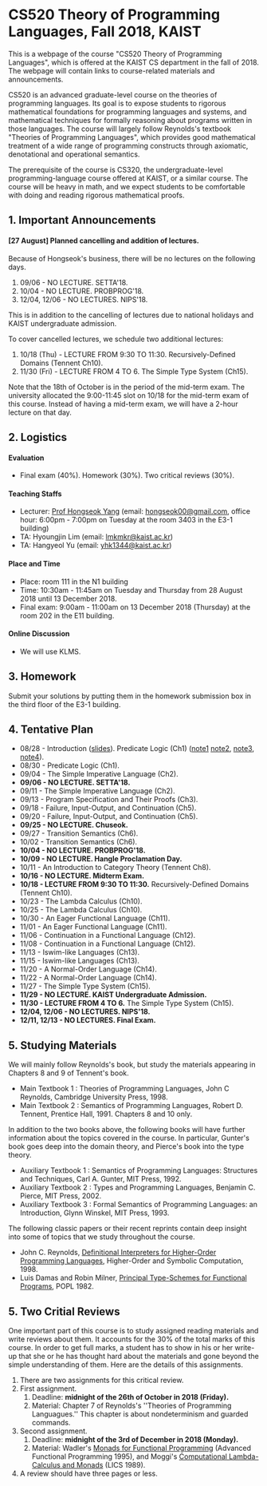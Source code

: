 # CS520 Theory of Programming Languages, Fall 2018, KAIST 

This is a webpage of the course "CS520 Theory of Programming Languages", which is offered at the KAIST CS department in the fall of 2018. The webpage will contain links to course-related materials and announcements.

CS520 is an advanced graduate-level course on the theories of programming languages. Its goal is to expose students to rigorous mathematical foundations for programming languages and systems, and mathematical techniques for formally reasoning about  programs written in those languages. The course will largely follow Reynolds's textbook "Theories of Programming Languages", which provides good mathematical treatment of a wide range of programming constructs through axiomatic, denotational and operational semantics. 

The prerequisite of the course is CS320, the undergraduate-level programming-language course offered at KAIST, or a similar course. The course will be heavy in math, and we expect students to be comfortable with doing and reading rigorous mathematical proofs. 

## 1. Important Announcements

#### [27 August] Planned cancelling and addition of lectures.

Because of Hongseok's business, there will be no lectures on the following days.

1. 09/06 - NO LECTURE. SETTA'18.
2. 10/04 - NO LECTURE. PROBPROG'18.
3. 12/04, 12/06 - NO LECTURES. NIPS'18.

This is in addition to the cancelling of lectures due to national holidays and KAIST undergraduate admission. 

To cover cancelled lectures, we schedule two additional lectures:

1. 10/18 (Thu) - LECTURE FROM 9:30 TO 11:30. Recursively-Defined Domains (Tennent Ch10). 
2. 11/30 (Fri) - LECTURE FROM 4 TO 6. The Simple Type System (Ch15). 

Note that the 18th of October is in the period of the mid-term exam. The university allocated the 9:00-11:45 slot on 10/18 for the mid-term exam of this course. Instead of having a mid-term exam, we will have a 2-hour lecture on that day.

## 2. Logistics

#### Evaluation

* Final exam (40%). Homework (30%). Two critical reviews (30%).

#### Teaching Staffs

* Lecturer: [Prof Hongseok Yang](https://cs.kaist.ac.kr/people/view?idx=552&kind=faculty&menu=160) (email: hongseok00@gmail.com, office hour: 6:00pm - 7:00pm on Tuesday at the room 3403 in the E3-1 building)
* TA: Hyoungjin Lim (email: lmkmkr@kaist.ac.kr)
* TA: Hangyeol Yu (email: yhk1344@kaist.ac.kr)

#### Place and Time

* Place: room 111 in the N1 building
* Time: 10:30am - 11:45am on Tuesday and Thursday from 28 August 2018 until 13 December 2018.
* Final exam: 9:00am - 11:00am on 13 December 2018 (Thursday) at the room 202 in the E11 building.

#### Online Discussion

* We will use KLMS. 

## 3. Homework

Submit your solutions by putting them in the homework submission box in the third floor of the E3-1 building.

## 4. Tentative Plan

* 08/28 - Introduction ([slides](https://github.com/hongseok-yang/graduatePL18/blob/master/Lectures/Lecture1/Lecture1.pdf)). Predicate Logic (Ch1) ([note1](https://github.com/hongseok-yang/graduatePL18/blob/master/Lectures/Lecture2/note1.jpg) [note2](https://github.com/hongseok-yang/graduatePL18/blob/master/Lectures/Lecture2/note2.jpg), [note3](https://github.com/hongseok-yang/graduatePL18/blob/master/Lectures/Lecture2/note3.jpg), [note4](https://github.com/hongseok-yang/graduatePL18/blob/master/Lectures/Lecture2/Lecture4.jpg)).
* 08/30 - Predicate Logic (Ch1).
* 09/04 - The Simple Imperative Language (Ch2).
* __**09/06 - NO LECTURE. SETTA'18.**__
* 09/11 - The Simple Imperative Language (Ch2).
* 09/13 - Program Specification and Their Proofs (Ch3).
* 09/18 - Failure, Input-Output, and Continuation (Ch5).
* 09/20 - Failure, Input-Output, and Continuation (Ch5).
* __**09/25 - NO LECTURE. Chuseok.**__
* 09/27 - Transition Semantics (Ch6).
* 10/02 - Transition Semantics (Ch6).
* __**10/04 - NO LECTURE. PROBPROG'18.**__
* __**10/09 - NO LECTURE. Hangle Proclamation Day.**__
* 10/11 - An Introduction to Category Theory (Tennent Ch8).
* __**10/16 - NO LECTURE. Midterm Exam.**__
* __**10/18 - LECTURE FROM 9:30 TO 11:30.**__ Recursively-Defined Domains (Tennent Ch10). 
* 10/23 - The Lambda Calculus (Ch10).
* 10/25 - The Lambda Calculus (Ch10). 
* 10/30 - An Eager Functional Language (Ch11).
* 11/01 - An Eager Functional Language (Ch11).
* 11/06 - Continuation in a Functional Language (Ch12).
* 11/08 - Continuation in a Functional Language (Ch12).
* 11/13 - Iswim-like Languages (Ch13).
* 11/15 - Iswim-like Languages (Ch13).
* 11/20 - A Normal-Order Language (Ch14).
* 11/22 - A Normal-Order Language (Ch14).
* 11/27 - The Simple Type System (Ch15).
* __**11/29 - NO LECTURE. KAIST Undergraduate Admission.**__
* __**11/30 - LECTURE FROM 4 TO 6.**__ The Simple Type System (Ch15). 
* __**12/04, 12/06 - NO LECTURES. NIPS'18.**__
* __**12/11, 12/13 - NO LECTURES. Final Exam.**__

## 5. Studying Materials

We will mainly follow Reynolds's book, but study the materials appearing in Chapters 8 and 9 of Tennent's book.

* Main Textbook 1 : Theories of Programming Languages, John C Reynolds, Cambridge University Press, 1998. 
* Main Textbook 2 : Semantics of Programming Languages, Robert D. Tennent, Prentice Hall, 1991. Chapters 8 and 10 only.

In addition to the two books above, the following books will have further information about the topics covered in the course. In particular, Gunter's book goes deep into the domain theory, and Pierce's book into the type theory.

* Auxiliary Textbook 1 : Semantics of Programming Languages: Structures and Techniques, Carl A. Gunter, MIT Press, 1992.
* Auxiliary Textbook 2 : Types and Programming Languages, Benjamin C. Pierce, MIT Press, 2002.
* Auxiliary Textbook 3 : Formal Semantics of Programming Languages: an Introduction, Glynn Winskel, MIT Press, 1993.

The following classic papers or their recent reprints contain deep insight into some of topics that we study throughout the course.

* John C. Reynolds, [Definitional Interpreters for Higher-Order Programming Languages](https://doi.org/10.1023/A:1010027404223), Higher-Order and Symbolic Computation, 1998. 
* Luis Damas and Robin Milner, [Principal Type-Schemes for Functional Programs](http://delivery.acm.org/10.1145/590000/582176/p207-damas.pdf?ip=143.248.139.205&id=582176&acc=ACTIVE%20SERVICE&key=0EC22F8658578FE1%2E7500FBAD1E9579D9%2E4D4702B0C3E38B35%2E4D4702B0C3E38B35&__acm__=1535179405_6f0967c345266d3a1429bb43f9add160), POPL 1982.

## 5. Two Critial Reviews

One important part of this course is to study assigned reading materials and write reviews about them. It accounts for the 30% of the total marks of this course. In order to get full marks, a student has to show in his or her write-up that she or he has thought hard about the materials and gone beyond the simple understanding of them. Here are the details of this assignments.

1. There are two assignments for this critical review.
2. First assignment.
   1. Deadline: __**midnight of the 26th of October in 2018 (Friday).**__
   2. Material: Chapter 7 of Reynolds's ''Theories of Programming Languagues.'' This chapter is about nondeterminism and guarded commands.
3. Second assignment.
   1. Deadline: __**midnight of the 3rd of December in 2018 (Monday).**__
   2. Material: Wadler's [Monads for Functional Programming](http://homepages.inf.ed.ac.uk/wadler/papers/marktoberdorf/baastad.pdf) (Advanced Functional Programming 1995), and Moggi's [Computational Lambda-Calculus and Monads](http://www.disi.unige.it/person/MoggiE/ftp/lics89.ps.gz) (LICS 1989).
4. A review should have three pages or less.
